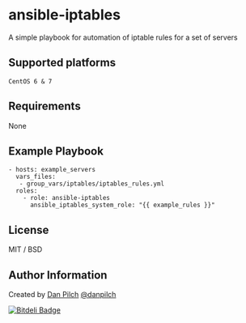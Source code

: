 # ansible-iptables
A simple playbook for automation of iptable rules for a set of servers

## Supported platforms

```
CentOS 6 & 7
```

## Requirements

None

## Example Playbook

```
- hosts: example_servers
  vars_files:
   - group_vars/iptables/iptables_rules.yml
  roles:
    - role: ansible-iptables
      ansible_iptables_system_role: "{{ example_rules }}"      
```

## License

MIT / BSD

## Author Information

Created by [Dan Pilch](https://github.com/danpilch) [@danpilch](https://twitter.com/danpilch)


[![Bitdeli Badge](https://d2weczhvl823v0.cloudfront.net/danpilch/ansible-iptables/trend.png)](https://bitdeli.com/free "Bitdeli Badge")

